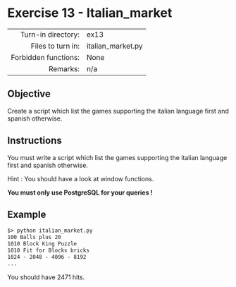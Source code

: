 # Exercise 13 - Italian_market

|                         |                    |
| -----------------------:| ------------------ |
|   Turn-in directory:    |  ex13              |
|   Files to turn in:     |  italian_market.py |
|   Forbidden functions:  |  None              |
|   Remarks:              |  n/a               |

## Objective

Create a script which list the games supporting the italian language first and spanish otherwise. 

## Instructions

You must write a script which list the games supporting the italian language first and spanish otherwise.

Hint : You should have a look at window functions.

**You must only use PostgreSQL for your queries !**

## Example

```txt
$> python italian_market.py
100 Balls plus 20
1010 Block King Puzzle
1010 Fit for Blocks bricks
1024 - 2048 - 4096 - 8192
...
```

You should have 2471 hits.

